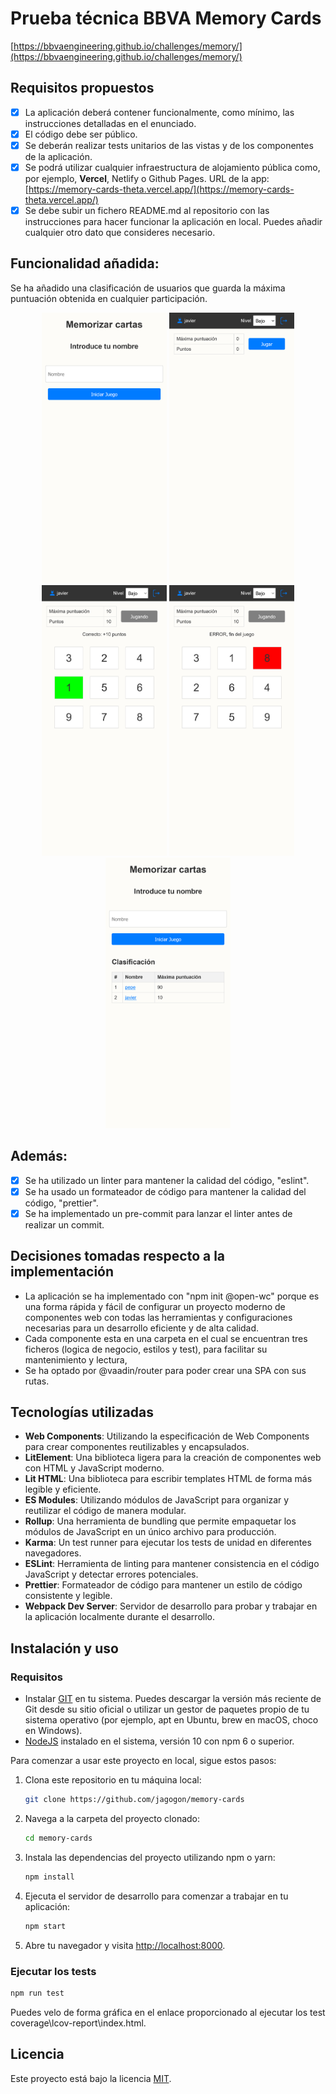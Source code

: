 # Prueba técnica BBVA Memory Cards

[https://bbvaengineering.github.io/challenges/memory/](https://bbvaengineering.github.io/challenges/memory/)

## Requisitos propuestos
- [x] La aplicación deberá contener funcionalmente, como mínimo, las instrucciones detalladas en el enunciado.
- [x] El código debe ser público.
- [x] Se deberán realizar tests unitarios de las vistas y de los componentes de la aplicación.
- [x] Se podrá utilizar cualquier infraestructura de alojamiento pública como, por ejemplo, **Vercel**, Netlify o Github Pages.
  URL de la app: [https://memory-cards-theta.vercel.app/](https://memory-cards-theta.vercel.app/)
- [x] Se debe subir un fichero README.md al repositorio con las instrucciones para hacer funcionar la aplicación en local. Puedes añadir cualquier otro dato que consideres necesario.

## Funcionalidad añadida:
Se ha añadido una clasificación de usuarios que guarda la máxima puntuación obtenida en cualquier participación.

<p align="center">
<img src="resources/1.png" width="200">
<img src="resources/2.png" width="200">
<img src="resources/3.png" width="200">
<img src="resources/4.png" width="200">
<img src="resources/5.png" width="200">
</p>

## Además:
- [x] Se ha utilizado un linter para mantener la calidad del código, "eslint".
- [x] Se ha usado un formateador de código para mantener la calidad del código, "prettier".
- [x] Se ha implementado un pre-commit para lanzar el linter antes de realizar un commit.
<!-- - [x] Se ha incluido la librería [sinon.js](https://www.npmjs.com/package/sinon) para simular (mock), espiar (spy) y sustituir (stub) las funciones en el código que se está probando. -->

## Decisiones tomadas respecto a la implementación  
- La aplicación se ha implementado con "npm init @open-wc" porque es una forma rápida y fácil de configurar un proyecto moderno de componentes web con todas las herramientas y configuraciones necesarias para un desarrollo eficiente y de alta calidad.
- Cada componente esta en una carpeta en el cual se encuentran tres ficheros (logica de negocio, estilos y test), para facilitar su mantenimiento y lectura,
- Se ha optado por @vaadin/router para poder crear una SPA con sus rutas.

## Tecnologías utilizadas

- **Web Components**: Utilizando la especificación de Web Components para crear componentes reutilizables y encapsulados.
- **LitElement**: Una biblioteca ligera para la creación de componentes web con HTML y JavaScript moderno.
- **Lit HTML**: Una biblioteca para escribir templates HTML de forma más legible y eficiente.
- **ES Modules**: Utilizando módulos de JavaScript para organizar y reutilizar el código de manera modular.
- **Rollup**: Una herramienta de bundling que permite empaquetar los módulos de JavaScript en un único archivo para producción.
- **Karma**: Un test runner para ejecutar los tests de unidad en diferentes navegadores.
- **ESLint**: Herramienta de linting para mantener consistencia en el código JavaScript y detectar errores potenciales.
- **Prettier**: Formateador de código para mantener un estilo de código consistente y legible.
- **Webpack Dev Server**: Servidor de desarrollo para probar y trabajar en la aplicación localmente durante el desarrollo.

## Instalación y uso

### Requisitos
- Instalar [GIT](https://git-scm.com/downloads) en tu sistema. Puedes descargar la versión más reciente de Git desde su sitio oficial o utilizar un gestor de paquetes propio de tu sistema operativo (por ejemplo, apt en Ubuntu, brew en macOS, choco en Windows).
- [NodeJS](https://nodejs.org/en/download/) instalado en el sistema, versión 10 con npm 6 o superior.

Para comenzar a usar este proyecto en local, sigue estos pasos:

1. Clona este repositorio en tu máquina local:
    ```bash
    git clone https://github.com/jagogon/memory-cards
    ```
2. Navega a la carpeta del proyecto clonado:
    ```bash
    cd memory-cards
    ```
3. Instala las dependencias del proyecto utilizando npm o yarn:
    ```bash
    npm install
    ```
4. Ejecuta el servidor de desarrollo para comenzar a trabajar en tu aplicación:
    ```bash
    npm start
    ```
5. Abre tu navegador y visita [http://localhost:8000](http://localhost:8000).

### Ejecutar los tests

```bash
npm run test
```
Puedes velo de forma gráfica en el enlace proporcionado al ejecutar los test coverage\lcov-report\index.html. 

## Licencia
Este proyecto está bajo la licencia [MIT](https://opensource.org/licenses/MIT).
